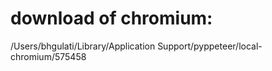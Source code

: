 # download of chromium: 
/Users/bhgulati/Library/Application Support/pyppeteer/local-chromium/575458